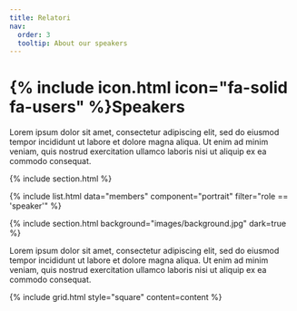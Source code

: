 ```yaml
---
title: Relatori
nav:
  order: 3
  tooltip: About our speakers
---
```


# {% include icon.html icon="fa-solid fa-users" %}Speakers

Lorem ipsum dolor sit amet, consectetur adipiscing elit, sed do eiusmod tempor
incididunt ut labore et dolore magna aliqua. Ut enim ad minim veniam, quis
nostrud exercitation ullamco laboris nisi ut aliquip ex ea commodo consequat.

{% include section.html %}

{% include list.html data="members" component="portrait" filter="role == 'speaker'" %}
<!-- {% include list.html data="members" component="portrait" filter="role != 'pi'" %} -->

{% include section.html background="images/background.jpg" dark=true %}

Lorem ipsum dolor sit amet, consectetur adipiscing elit, sed do eiusmod tempor
incididunt ut labore et dolore magna aliqua. Ut enim ad minim veniam, quis
nostrud exercitation ullamco laboris nisi ut aliquip ex ea commodo consequat.

<!-- {% include section.html %} -->

<!-- {% capture content %} -->

<!-- {% include figure.html image="images/photo.jpg" %} -->
<!-- {% include figure.html image="images/photo.jpg" %} -->
<!-- {% include figure.html image="images/photo.jpg" %} -->

<!-- {% endcapture %} -->

{% include grid.html style="square" content=content %}
